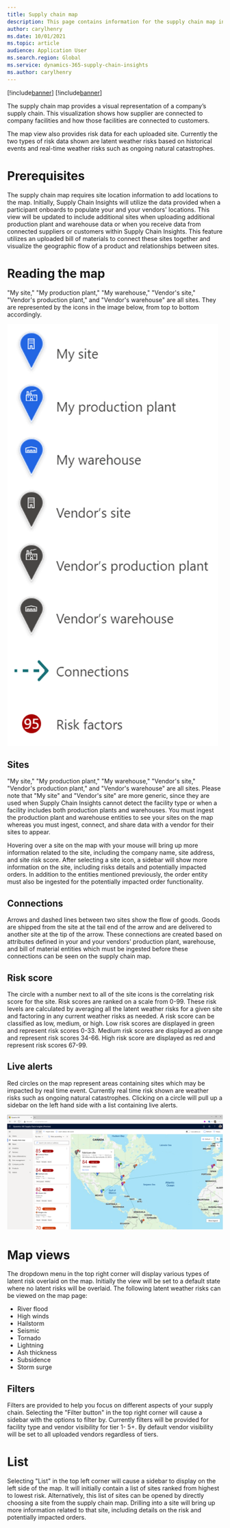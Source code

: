 ```yaml
---
title: Supply chain map
description: This page contains information for the supply chain map in Microsoft Dynamics 365 Supply Chain Insights
author: carylhenry
ms.date: 10/01/2021
ms.topic: article
audience: Application User
ms.search.region: Global
ms.service: dynamics-365-supply-chain-insights
ms.author: carylhenry
---
```


[!include[banner](includes/banner.md)]
[!include[banner](includes/preview-banner.md)]


The supply chain map provides a visual representation of a company’s supply chain. This visualization shows how supplier are connected to company facilities and how those facilities are connected to customers. 

The map view also provides risk data for each uploaded site. Currently the two types of risk data shown are latent weather risks based on historical events and real-time weather risks such as ongoing natural catastrophes.

# Prerequisites
The supply chain map requires site location information to add locations to the map. Initially, Supply Chain Insights will utilize the data provided when a participant onboards to populate your and your vendors' locations. This view will be updated to include additional sites when uploading additional production plant and warehouse data or when you receive data from connected suppliers or customers within Supply Chain Insights. This feature utilizes an uploaded bill of materials to connect these sites together and visualize the geographic flow of a product and relationships between sites. 

# Reading the map
"My site," "My production plant," "My warehouse," "Vendor's site," "Vendor's production plant," and "Vendor's warehouse" are all sites. They are represented by the icons in the image below, from top to bottom accordingly.

![legend of icons used to represet different types of locations on the supply chain map](/articles/media/supply-chain-map-legend.PNG)

## Sites
"My site," "My production plant," "My warehouse," "Vendor's site," "Vendor's production plant," and "Vendor's warehouse" are all sites. Please note that "My site" and "Vendor's site" are more generic, since they are used when Supply Chain Insights cannot detect the facility type or when a facility includes both production plants and warehouses. You must ingest the production plant and warehouse entities to see your sites on the map whereas you must ingest, connect, and share data with a vendor for their sites to appear.

Hovering over a site on the map with your mouse will bring up more information related to the site, including the company name, site address, and site risk score. After selecting a site icon, a sidebar will show more information on the site, including risks details and potentially impacted orders. In addition to the entities mentioned previously, the order entity must also be ingested for the potentially impacted order functionality.

## Connections
Arrows and dashed lines between two sites show the flow of goods. Goods are shipped from the site at the tail end of the arrow and are delivered to another site at the tip of the arrow. These connections are created based on attributes defined in your and your vendors' production plant, warehouse, and bill of material entities which must be ingested before these connections can be seen on the supply chain map.

## Risk score
The circle with a number next to all of the site icons is the correlating risk score for the site. Risk scores are ranked on a scale from 0-99.  These risk levels are calculated by averaging all the latent weather risks for a given site and factoring in any current weather risks as needed. A risk score can be classified as low, medium, or high. Low risk scores are displayed in green and represent risk scores 0-33. Medium risk scores are displayed as orange and represent risk scores 34-66. High risk score are displayed as red and represent risk scores 67-99. 

## Live alerts
Red circles on the map represent areas containing sites which may be impacted by real time event. Currently real time risk shown are weather risks such as ongoing natural catastrophes. Clicking on a circle will pull up a sidebar on the left hand side with a list containing live alerts. 

![supply chain map with a list of sites containing their risk score](/articles/media/supply-chain-map.PNG)

# Map views
The dropdown menu in the top right corner will display various types of latent risk overlaid on the map. Initially the view will be set to a default state where no latent risks will be overlaid.  The following latent weather risks can be viewed on the map page:
- River flood
- High winds
- Hailstorm
- Seismic
- Tornado
- Lightning
- Ash thickness
- Subsidence
- Storm surge

## Filters
Filters are provided to help you focus on different aspects of your supply chain. Selecting the "Filter button" in the top right corner will cause a sidebar with the options to filter by. Currently filters will be provided for facility type and vendor visibility for tier 1- 5+. By default vendor visibility will be set to all uploaded vendors regardless of tiers.

# List
Selecting "List" in the top left corner will cause a sidebar to display on the left side of the map. It will initially contain a list of sites ranked from highest to lowest risk. Alternatively, this list of sites can be opened by directly choosing a site from the supply chain map. Drilling into a site will bring up more information related to that site, including details on the risk and potentially impacted orders.

